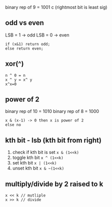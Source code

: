 binary rep of 9 = 1001
c (rightmost bit is least sig)

## odd vs even
LSB = 1 -> odd
LSB = 0 -> even
```
if (x&1) return odd;
else return even;
```

## xor(^)
```
n ^ 0 = n
x ^ y = x^ y
x^x=0
```

## power of 2
binary rep of 10 = 1010
binary rep of 8 = 1000
```
x & (x-1) -> 0 then x is power of 2
else no
```

## kth bit - lsb (kth bit from right)
1. check if kth bit is set `x & (1<<k)`
2. toggle kth bit `x ^ (1<<k)`
3. set kth bit `x | (1<<k)`
4. unset kth bit `x & ~(1<<k)`

## multiply/divide by 2 raised to k
```
x << k // mutliple
x >> k // divide
```

###
